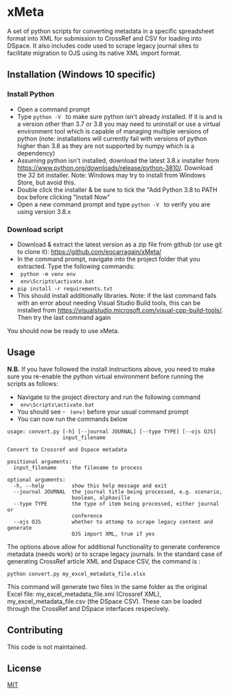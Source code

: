 
# xMeta

A set of python scripts for converting metadata in a specific spreadsheet format into XML for submission to CrossRef and CSV for loading into DSpace. It also includes code used to scrape legacy journal sites to facilitate migration to OJS using its native XML import format.

## Installation (Windows 10 specific)
### Install Python

 - Open a command prompt
 - Type ```python -V ``` to make sure python isn't already installed. If it is and is a version other than 3.7 or 3.8 you may need to uninstall or use a virtual environment tool which is capable of managing multiple versions of python (note: installations will currently fail with versions of python higher than 3.8 as they are not supported by numpy which is a dependency)
 - Assuming python isn't installed, download the latest 3.8.x installer from https://www.python.org/downloads/release/python-3810/. Download the 32 bit installer. Note: Windows may try to install from Windows Store, but avoid this.
 - Double click the installer & be sure to tick the "Add Python 3.8 to PATH box before clicking "Install Now"
 - Open a new command prompt and type ```python -V ``` to verify you are using version 3.8.x

### Download script

 - Download & extract the latest version as a zip file from github (or use git to clone it): https://github.com/eocarragain/xMeta/
 - In the command prompt, navigate into the project folder that you extracted. Type the following commands:
 -  ``` python -m venv env```
 -  ``` env\Scripts\activate.bat```
 -  ``` pip install -r requirements.txt ```
 - This should install additionally libraries. Note: if the last command fails with an error about needing Visual Studio Build tools, this can be installed from
https://visualstudio.microsoft.com/visual-cpp-build-tools/. Then try the last command again

You should now be ready to use xMeta.


## Usage
**N.B.** If you have followed the install instructions above, you need to make sure you re-enable the python virtual environment before running the scripts as follows:

- Navigate to the project directory and run the following command
-  ``` env\Scripts\activate.bat```
- You should see -  ``` (env)``` before your usual command prompt
- You can now run the commands below

```
usage: convert.py [-h] [--journal JOURNAL] [--type TYPE] [--ojs OJS]
                  input_filename

Convert to Crossref and Dspace metadata

positional arguments:
  input_filename     the filename to process

optional arguments:
  -h, --help         show this help message and exit
  --journal JOURNAL  the journal title being processed, e.g. scenario,
                     boolean, alphaville
  --type TYPE        the type of item being processed, either journal or
                     conference
  --ojs OJS          whether to attemp to scrape legacy content and generate
                     OJS import XML, true if yes
```

The options above allow for additional functionality to generate conference metadata (needs work) or to scrape legacy journals. In the standard case of generating CrossRef article XML and Dspace CSV, the command is :
```
python convert.py my_excel_metadata_file.xlsx
```

This command will generate two files in the same folder as the original Excel file: my_excel_metadata_file.xml (Crossref XML), my_excel_metadata_file.csv (the DSpace CSV). These can be loaded through the CrossRef and DSpace interfaces respecively. 

## Contributing
This code is not maintained. 

## License
[MIT](https://choosealicense.com/licenses/mit/)

